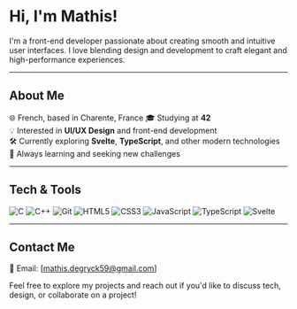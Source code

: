 # Hi, I'm Mathis!

I'm a front-end developer passionate about creating smooth and intuitive user interfaces. I love blending design and development to craft elegant and high-performance experiences.

---

## About Me

🌐 French, based in Charente, France
🎓 Studying at **42**\
💡 Interested in **UI/UX Design** and front-end development\
🛠️ Currently exploring **Svelte**, **TypeScript**, and other modern technologies\
🌱 Always learning and seeking new challenges

---

## Tech & Tools

![C](https://img.shields.io/badge/C-00599C?style=for-the-badge&logo=c&logoColor=white)
![C++](https://img.shields.io/badge/C++-00599C?style=for-the-badge&logo=c%2B%2B&logoColor=white)
![Git](https://img.shields.io/badge/Git-F05032?style=for-the-badge&logo=git&logoColor=white)
![HTML5](https://img.shields.io/badge/HTML5-E34F26?style=for-the-badge&logo=html5&logoColor=white)
![CSS3](https://img.shields.io/badge/CSS3-1572B6?style=for-the-badge&logo=css3&logoColor=white)
![JavaScript](https://img.shields.io/badge/JavaScript-F7DF1E?style=for-the-badge&logo=javascript&logoColor=black)
![TypeScript](https://img.shields.io/badge/TypeScript-3178C6?style=for-the-badge&logo=typescript&logoColor=white)
![Svelte](https://img.shields.io/badge/Svelte-FF3E00?style=for-the-badge&logo=svelte&logoColor=white)

---

## Contact Me

📧 Email: [mathis.degryck59@gmail.com]

Feel free to explore my projects and reach out if you'd like to discuss tech, design, or collaborate on a project!
